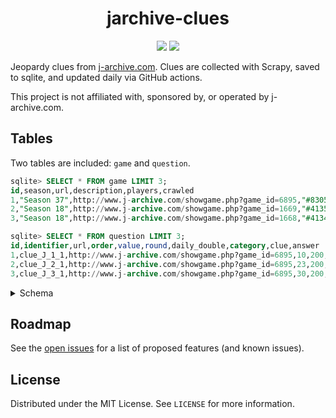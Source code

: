 <h1 align="center" style="border-bottom: none;">jarchive-clues</h1>
<p align="center">
  <img src=https://img.badgesize.io/jvani/jarchive-clues/main/jarchive.db?label=Database%20Size />
  <img src=https://github.com/jvani/jarchive-clues/workflows/Database%20Update/badge.svg />
</p>

Jeopardy clues from [j-archive.com](http://j-archive.com). Clues are collected with Scrapy, saved to sqlite, and updated daily via GitHub actions.

This project is not affiliated with, sponsored by, or operated by j-archive.com.

## Tables
Two tables are included: `game` and `question`.

```sql
sqlite> SELECT * FROM game LIMIT 3;
id,season,url,description,players,crawled
1,"Season 37",http://www.j-archive.com/showgame.php?game_id=6895,"#8305, aired 2020-12-18","Brayden Smith vs. Amanda Barkley-Levenson vs. Devon Cromwell","2020-12-27 09:53:13.065339"
2,"Season 18",http://www.j-archive.com/showgame.php?game_id=1669,"#4135, aired 2002-07-19","Ron Ellison vs. David Bitkower vs. Lauren Kostas","2020-12-27 10:15:18.243836"
3,"Season 18",http://www.j-archive.com/showgame.php?game_id=1668,"#4134, aired 2002-07-18","Amy Ellis vs. Kate Quillian vs. Ron Ellison","2020-12-27 10:15:18.051032"

sqlite> SELECT * FROM question LIMIT 3;
id,identifier,url,order,value,round,daily_double,category,clue,answer
1,clue_J_1_1,http://www.j-archive.com/showgame.php?game_id=6895,10,200,1,0,"STATES BY COUNTY","Kern, Imperial, Lassen",California
2,clue_J_2_1,http://www.j-archive.com/showgame.php?game_id=6895,23,200,1,0,"RUTH BADER GINSBURG (Alex: A whole category devoted to the late justice.)","Always in style, Justice Ginsburg was famous for wearing ""dissent"" these; a famous one came from Banana Republic","dissent collar"
3,clue_J_3_1,http://www.j-archive.com/showgame.php?game_id=6895,30,200,1,0,"DONATING THEIR WINNINGS","After winning a 2020 tennis tourney in Auckland, Serena Williams donated her winnings to those affected by this nearby disaster","the Australian fires"
```

<details>
  <summary>Schema</summary>
  <p>
  ```sql
  sqlite> pragma table_info('game');
  cid  name         type          notnull  dflt_value  pk  
  ---  -----------  ----------    -------  ----------  --
  0    id           INTEGER       1                    1   
  1    season       VARCHAR(255)  1                    0         
  2    url          VARCHAR(255)  1                    0         
  3    description  VARCHAR(255)  1                    0         
  4    players      VARCHAR(255)  1                    0         
  5    crawled      DATETIME      0                    0    

  sqlite> pragma table_info('question');
  cid  name          type          notnull  dflt_value  pk        
  ---  ------------  ----------    -------  ----------  --
  0    id            INTEGER       1                    1         
  1    identifier    VARCHAR(255)  1                    0         
  2    url           VARCHAR(255)  1                    0         
  3    order         INTEGER       0                    0         
  4    value         INTEGER       0                    0         
  5    round         INTEGER       1                    0         
  6    daily_double  INTEGER       1                    0         
  7    category      VARCHAR(255)  1                    0         
  8    clue          VARCHAR(255)  1                    0         
  9    answer        VARCHAR(255)  1                    0
  \```
  </p>
</details>

## Roadmap
See the [open issues](https://github.com/jvani/jarchive-clues/issues) for a list of proposed features (and known issues).

## License
Distributed under the MIT License. See `LICENSE` for more information.
